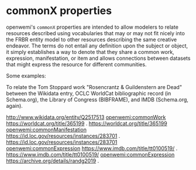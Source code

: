 # commonX properties
openwemi's `commonX` properties are intended to allow modelers to relate resources described using vocabularies that may
 or may not fit nicely into the FRBR entity model to other resources describing the same creative endeavor. The terms do
 not entail any definition upon the subject or object, it simply establishes a way to denote that they share a common
 work, expression, manifestation, or item and allows connections between datasets that might express the resource for 
 different communities.

Some examples:

To relate the Tom Stoppard work "Rosencrantz & Guildenstern are Dead" between the Wikidata entry, OCLC WorldCat 
 bibliographic record (in Schema.org), the Library of Congress (BIBFRAME), and IMDB (Schema.org, again).

 <http://www.wikidata.org/entity/Q2517513> <openwemi:commonWork> <https://worldcat.org/title/365199> .
 <https://worldcat.org/title/365199> <openwemi:commonManifestation> <https://id.loc.gov/resources/instances/283701> .
 <https://id.loc.gov/resources/instances/283701> <openwemi:commonExpression> <https://www.imdb.com/title/tt0100519/> .
 <https://www.imdb.com/title/tt0100519/> <openwemi:commonExpression> <https://archive.org/details/randg2019> .